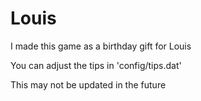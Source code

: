 # Louis
I made this game as a birthday gift for Louis

You can adjust the tips in 'config/tips.dat' 

This may not be updated in the future
